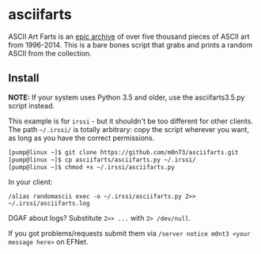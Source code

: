 # asciifarts

ASCII Art Farts  is an [epic archive](http://www.asciiartfarts.com/index.html) of over five thousand pieces of ASCII art from 1996-2014. This is a bare bones script that grabs and prints a random ASCII from the collection. 

## Install

**NOTE:** If your system uses Python 3.5 and older, use the asciifarts3.5.py script instead.

This example is for `irssi` - but it shouldn't be too different for other
clients. The path `~/.irssi/` is totally arbitrary: copy the script wherever
you want, as long as you have the correct permissions.

```bash
[pump@linux ~]$ git clone https://github.com/m0n73/asciifarts.git
[pump@linux ~]$ cp asciifarts/asciifarts.py ~/.irssi/ 
[pump@linux ~]$ chmod +x ~/.irssi/asciifarts.py
```
In your client:

`/alias randomascii exec -o ~/.irssi/asciifarts.py 2>> ~/.irssi/asciifarts.log`

DGAF about logs? Substitute `2>> ...` with `2> /dev/null`.

If you got problems/requests submit them via `/server notice m0nt3 <your message here>` on EFNet.
